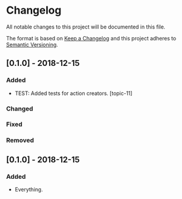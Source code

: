 # Changelog
All notable changes to this project will be documented in this file.

The format is based on [Keep a Changelog](http://keepachangelog.com/) and this project adheres to [Semantic Versioning](http://semver.org/).

## [0.1.0] - 2018-12-15

### Added
- TEST: Added tests for action creators. [topic-11]

### Changed

### Fixed

### Removed

## [0.1.0] - 2018-12-15

### Added
- Everything.
